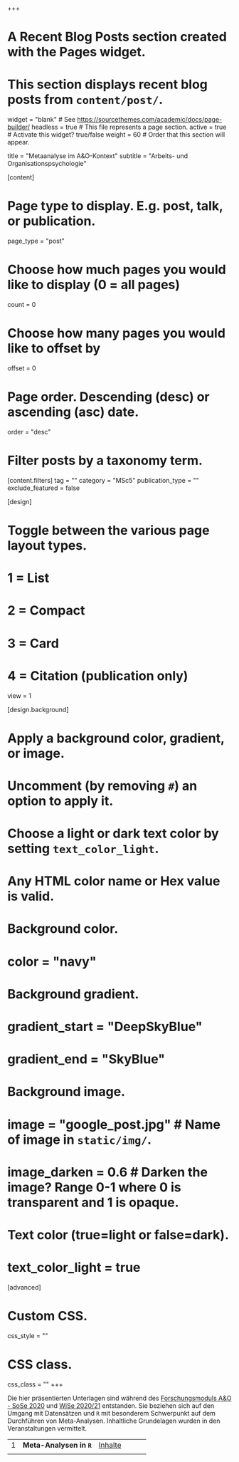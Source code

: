+++ 
# A Recent Blog Posts section created with the Pages widget.
# This section displays recent blog posts from `content/post/`.

widget = "blank"  # See https://sourcethemes.com/academic/docs/page-builder/
headless = true  # This file represents a page section.
active = true  # Activate this widget? true/false
weight = 60  # Order that this section will appear.

title = "Metaanalyse im A&O-Kontext"
subtitle = "Arbeits- und Organisationspsychologie"

[content]
  # Page type to display. E.g. post, talk, or publication.
  page_type = "post"

  # Choose how much pages you would like to display (0 = all pages)
  count = 0

  # Choose how many pages you would like to offset by
  offset = 0

  # Page order. Descending (desc) or ascending (asc) date.
  order = "desc"

  # Filter posts by a taxonomy term.
  [content.filters]
    tag = ""
    category = "MSc5"
    publication_type = ""
    exclude_featured = false

[design]
  # Toggle between the various page layout types.
  #   1 = List
  #   2 = Compact
  #   3 = Card
  #   4 = Citation (publication only)
  view = 1

[design.background]
  # Apply a background color, gradient, or image.
  #   Uncomment (by removing `#`) an option to apply it.
  #   Choose a light or dark text color by setting `text_color_light`.
  #   Any HTML color name or Hex value is valid.

  # Background color.
  # color = "navy"

  # Background gradient.
  # gradient_start = "DeepSkyBlue"
  # gradient_end = "SkyBlue"

  # Background image.
  # image = "google_post.jpg"  # Name of image in `static/img/`.
  # image_darken = 0.6  # Darken the image? Range 0-1 where 0 is transparent and 1 is opaque.

  # Text color (true=light or false=dark).
  # text_color_light = true  

[advanced]
 # Custom CSS.
 css_style = ""

 # CSS class.
 css_class = ""
+++

<a id="PsyMSc5_AO"></a>
 <!--Das Modul PsyMSc5 - Forschungsmodul Arbeits- und Organisationspsychologie bringt Einblicke in die Forschungsmethoden in der angewandten Psychologie und soll hierbei vertiefende Kenntnisse in einem ausgewählten Gebiet der Arbeits- und Organisationspsychologie: hier aus dem Bereich Arbeit und Gesundheit vermitteln. Die Studierenden sollen die Kompetenz erwerben, in diesem ausgewählten Gebiet den wissenschaftlichen Forschungsprozess im psychologischen Anwendungsbereich von der Einarbeitung in ein Thema, der Entwicklung von Forschungshypothesen, Organisation und Auswertung einer Untersuchung sowie Verfassen eines wissenschaftlichen Papers kennenzulernen, einzuüben und sich damit auf die Masterarbeit vorzubereiten. ALTER TEXT-->

Die hier präsentierten Unterlagen sind während des [Forschungsmoduls A&O - SoSe 2020](https://qis.server.uni-frankfurt.de/qisserver/rds?state=verpublish&status=init&vmfile=no&publishid=289653&moduleCall=webInfo&publishConfFile=webInfo&publishSubDir=veranstaltung) und [WiSe 2020/21](https://qis.server.uni-frankfurt.de/qisserver/rds?state=verpublish&status=init&vmfile=no&publishid=302549&moduleCall=webInfo&publishConfFile=webInfo&publishSubDir=veranstaltung) entstanden. Sie beziehen sich auf den Umgang mit Datensätzen und `R` mit besonderem Schwerpunkt auf dem Durchführen von Meta-Analysen. Inhaltliche Grundelagen wurden in den Veranstaltungen vermittelt.

|  |  |  |  | | |
| --- | --- | --- | --- | --- | --- |
| 1 | **Meta-Analysen in `R`** | [Inhalte](/post/meta-analysen-in-r)  |
|  |  |  |  | | |



